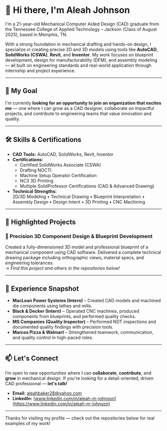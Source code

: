 # 👋 Hi there, I'm Aleah Johnson

I'm a 21-year-old Mechanical Computer Aided Design (CAD) graduate from the Tennessee College of Applied Technology – Jackson (Class of August 2025), based in Memphis, TN.

With a strong foundation in mechanical drafting and hands-on design, I specialize in creating precise 2D and 3D models using tools like **AutoCAD**, **SolidWorks (CSWA)**, **Revit**, and **Inventor**. My work focuses on blueprint development, design for manufacturability (DFM), and assembly modeling — all built on engineering standards and real-world application through internship and project experience.

---

## 🎯 My Goal

I'm currently **looking for an opportunity to join an organization that excites me** — one where I can grow as a CAD designer, collaborate on impactful projects, and contribute to engineering teams that value innovation and quality.

---

## 🛠️ Skills & Certifications

- **CAD Tools:** AutoCAD, SolidWorks, Revit, Inventor  
- **Certifications:**  
  - Certified SolidWorks Associate (CSWA)  
  - Drafting NOCTI  
  - Machine Setup Operator Certification  
  - NC3 3D Printing  
  - Multiple SolidProfessor Certifications (CAD & Advanced Drawing)
- **Technical Strengths:**  
  2D/3D Modeling • Technical Drawing • Blueprint Interpretation • Assembly Design • Design Intent • 3D Printing • CNC Machining

---

## 🌟 Highlighted Projects

### 🔧 Precision 3D Component Design & Blueprint Development  
Created a fully-dimensioned 3D model and professional blueprint of a mechanical component using CAD software. Delivered a complete technical drawing package including orthographic views, material specs, and engineering tolerances.  
→ *Find this project and others in the repositories below!*

---

## 💼 Experience Snapshot

- **MacLean Power Systems (Intern)** – Created CAD models and machined die components using lathes and mills.  
- **Black & Decker (Intern)** – Operated CNC machines, produced components from blueprints, and performed quality checks.  
- **MS Companies (Quality Inspector)** – Performed NDT inspections and documented quality findings with precision tools.  
- **Marcos Pizza & Walmart** – Strengthened teamwork, communication, and quality control in high-paced roles.

---

## 📫 Let's Connect

I’m open to new opportunities where I can **collaborate**, **contribute**, and **grow** in mechanical design. If you're looking for a detail-oriented, driven CAD professional — **let's talk!**

- **Email:** aleahbaker28@yahoo.com  
- **LinkedIn:** [www.linkedin.com/in/aleah-m-johnson](https://www.linkedin.com/in/aleah-m-johnson)  

---

Thanks for visiting my profile — check out the repositories below for real examples of my work!

